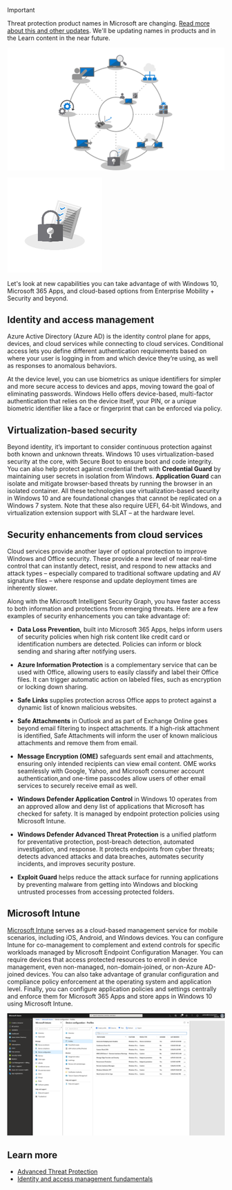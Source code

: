 >[!IMPORTANT]
>Threat protection product names in Microsoft are changing. [Read more about this and other updates](https://www.microsoft.com/security/blog/?p=91813). We'll be updating names in products and in the Learn content in the near future.


![step-5-wheel](../media/step-5-wheel.png)

![step-5-icon](../media/step-5-icon.png)

Let's look at new capabilities you can take advantage of with Windows 10, Microsoft 365 Apps, and cloud-based options from Enterprise Mobility + Security and beyond.

## Identity and access management

Azure Active Directory (Azure AD) is the identity control plane for apps, devices, and cloud services while connecting to cloud services. Conditional access lets you define different authentication requirements based on where your user is logging in from and which device they’re using, as well as responses to anomalous behaviors.

At the device level, you can use biometrics as unique identifiers for simpler and more secure access to devices and apps, moving toward the goal of eliminating passwords. Windows Hello offers device-based, multi-factor authentication that relies on the device itself, your PIN, or a unique biometric identifier like a face or fingerprint that can be enforced via policy.

## Virtualization-based security

Beyond identity, it’s important to consider continuous protection against both known and unknown threats. Windows 10 uses virtualization-based security at the core, with Secure Boot to ensure boot and code integrity. You can also help protect against credential theft with **Credential Guard** by maintaining user secrets in isolation from Windows. **Application Guard** can isolate and mitigate browser-based threats by running the browser in an isolated container. All these technologies use virtualization-based security in Windows 10 and are foundational changes that cannot be replicated on a Windows 7 system. Note that these also require UEFI, 64-bit Windows, and virtualization extension support with SLAT – at the hardware level.

## Security enhancements from cloud services

Cloud services provide another layer of optional protection to improve Windows and Office security. These provide a new level of near real-time control that can instantly detect, resist, and respond to new attacks and attack types – especially compared to traditional software updating and AV signature files – where response and update deployment times are inherently slower.

Along with the Microsoft Intelligent Security Graph, you have faster access to both information and protections from emerging threats. Here are a few examples of security enhancements you can take advantage of:

- **Data Loss Prevention,** built into Microsoft 365 Apps, helps inform users of security policies when high risk content like credit card or identification numbers are detected. Policies can inform or block sending and sharing after notifying users.

- **Azure Information Protection** is a complementary service that can be used with Office, allowing users to easily classify and label their Office files. It can trigger automatic action on labeled files, such as encryption or locking down sharing.

- **Safe Links** supplies protection across Office apps to protect against a dynamic list of known malicious websites.

- **Safe Attachments** in Outlook and as part of Exchange Online goes beyond email filtering to inspect attachments. If a high-risk attachment is identified, Safe Attachments will inform the user of known malicious attachments and remove them from email.

- **Message Encryption (OME)** safeguards sent email and attachments, ensuring only intended recipients can view email content. OME works seamlessly with Google, Yahoo, and Microsoft consumer account authentication,and one-time passcodes allow users of other email services to securely receive email as well.

- **Windows Defender Application Control** in Windows 10 operates from an approved allow and deny list of applications that Microsoft has checked for safety. It is managed by endpoint protection policies using Microsoft Intune.

- **Windows Defender Advanced Threat Protection** is a unified platform for preventative protection, post-breach detection, automated investigation, and response. It protects endpoints from cyber threats; detects advanced attacks and data breaches, automates security incidents, and improves security posture.

- **Exploit Guard** helps reduce the attack surface for running applications by preventing malware from getting into Windows and blocking untrusted processes from accessing protected folders.

## Microsoft Intune

[Microsoft Intune](https://docs.microsoft.com/intune/introduction-intune) serves as a cloud-based management service for mobile scenarios, including iOS, Android, and Windows devices. You can configure Intune for co-management to complement and extend controls for specific workloads managed by Microsoft Endpoint Configuration Manager. You can require devices that access protected resources to enroll in device management, even non-managed, non-domain-joined, or non-Azure AD-joined devices. You can also take advantage of granular configuration and compliance policy enforcement at the operating system and application level. Finally, you can configure application policies and settings centrally and enforce them for Microsoft 365 Apps and store apps in Windows 10 using Microsoft Intune.

![step-5-1](../media/step-5-1.png)

## Learn more
- [Advanced Threat Protection ](https://docs.microsoft.com/windows/security/threat-protection/?azure-portal=true)
- [Identity and access management fundamentals](https://docs.microsoft.com/azure/security/fundamentals/overview#identity-and-access-management?azure-portal=true)
